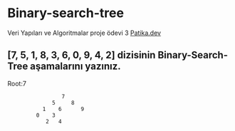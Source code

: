 # Binary-search-tree
Veri Yapıları ve Algoritmalar proje ödevi 3
[Patika.dev](www.patika.dev)

## [7, 5, 1, 8, 3, 6, 0, 9, 4, 2] dizisinin Binary-Search-Tree aşamalarını yazınız.

Root:7

```
                 7
              5     8  
           1    6      9
         0    3
            2   4
```
